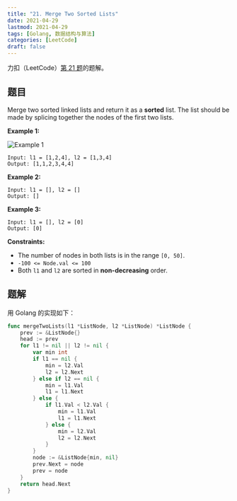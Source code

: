 ```yaml
---
title: "21. Merge Two Sorted Lists"
date: 2021-04-29
lastmod: 2021-04-29
tags: [Golang, 数据结构与算法]
categories: [LeetCode]
draft: false
---
```


力扣（LeetCode）[第 21 题](https://leetcode-cn.com/problems/merge-two-sorted-lists)的题解。

<!--more-->

## 题目

Merge two sorted linked lists and return it as a **sorted** list. The list should be made by splicing together the nodes of the first two lists.

**Example 1:**

![Example 1](/images/leetcode/daily/21-merge-two-sorted-lists/merge_ex1.jpg)

```text
Input: l1 = [1,2,4], l2 = [1,3,4]
Output: [1,1,2,3,4,4]
```

**Example 2:**

```text
Input: l1 = [], l2 = []
Output: []
```

**Example 3:**

```text
Input: l1 = [], l2 = [0]
Output: [0]
```

**Constraints:**

- The number of nodes in both lists is in the range `[0, 50]`.
- `-100 <= Node.val <= 100`
- Both `l1` and `l2` are sorted in **non-decreasing** order.

## 题解

用 Golang 的实现如下：

```go
func mergeTwoLists(l1 *ListNode, l2 *ListNode) *ListNode {
    prev := &ListNode{}
    head := prev
    for l1 != nil || l2 != nil {
        var min int
        if l1 == nil {
            min = l2.Val
            l2 = l2.Next
        } else if l2 == nil {
            min = l1.Val
            l1 = l1.Next
        } else {
            if l1.Val < l2.Val {
                min = l1.Val
                l1 = l1.Next
            } else {
                min = l2.Val
                l2 = l2.Next
            }
        }
        node := &ListNode{min, nil}
        prev.Next = node
        prev = node
    }
    return head.Next
}
```
